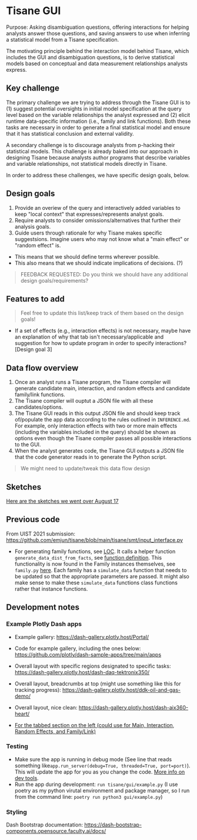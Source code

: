 # Tisane GUI
Purpose: Asking disambiguation questions, offering interactions for helping analysts answer those questions, and saving answers to use when inferring a statistical model from a Tisane specification. 

The motivating principle behind the interaction model behind Tisane, which includes the GUI and disambiguation questions, is to derive statistical models based on conceptual and data measurement relationships analysts express. 

## Key challenge 
The primary challenge we are trying to address through the Tisane GUI is to (1) suggest potential oversights in initial model specification at the query level based on the variable relationships the analyst expressed and (2) elicit runtime data-specific information (i.e., family and link functions). Both these tasks are necessary in order to generate a final statistical model and ensure that it has statistical conclusion and external validity. 

A secondary challenge is to discourage analysts from p-hacking their statistical models. This challenge is already baked into our approach in designing Tisane because analysts author programs that describe variables and variable relationships, not statistical models directly in Tisane. 

In order to address these challenges, we have specific design goals, below. 

## Design goals
1. Provide an overiew of the query and interactively added variables to keep "local context" that expresses/represents analyst goals.  
2. Require analysts to consider omissions/alternatives that further their analysis goals. 
3. Guide users through rationale for why Tisane makes specific suggestsions. Imagine users who may not know what a "main effect" or "random effect" is. 
- This means that we should define terms wherever possible.
- This also means that we should indicate implications of decisions. (?) 
> FEEDBACK REQUESTED: Do you think we should have any additional design goals/requirements? 


## Features to add
> Feel free to update this list/keep track of them based on the design goals!
- If a set of effects (e.g., interaction effects) is not necessary, maybe have an explanation of why that tab isn't necessary/applicable and suggestion for how to update program in order to specify interactions?  [Design goal 3]

## Data flow overview
1. Once an analyst runs a Tisane program, the Tisane compiler will generate candidate main, interaction, and random effects and candidate family/link functions.
2. The Tisane compiler will ouptut a JSON file with all these candidates/options. 
3. The Tisane GUI reads in this output JSON file and should keep track of/populate the app data according to the rules outlined in ``INFERENCE.md``. For example, only interaction effects with two or more main effects (including the variables included in the query) should be shown as options even though the Tisane compiler passes all possible interactions to the GUI. 
4. When the analyst generates code, the Tisane GUI outputs a JSON file that the code generator reads in to generate the Python script.
> We might need to update/tweak this data flow design

## Sketches
[Here are the sketches we went over August 17](https://drive.google.com/file/d/1IPP6tfCSAZF2ogX4PJFo-d_d1OcLbRjK/view?usp=sharing)

## Previous code
From UIST 2021 submission: https://github.com/emjun/tisane/blob/main/tisane/smt/input_interface.py
- For generating family functions, see [LOC](https://github.com/emjun/tisane/blob/ed845debe44e5f1bf22b7ecabc1989c4df89a2f1/tisane/smt/input_interface.py#L670). It calls a helper function ``generate_data_dist_from_facts``, see [function definition](https://github.com/emjun/tisane/blob/ed845debe44e5f1bf22b7ecabc1989c4df89a2f1/tisane/helpers.py#L15). This functionality is now found in the Family instances themselves, see ``family.py`` [here](tisane/family.py). Each family has a ``simulate_data`` function that needs to be updated so that the appropriate parameters are passed. It might also make sense to make these ``simulate_data`` functions class functions rather that instance functions. 

## Development notes
### Example Plotly Dash apps
- Example gallery: https://dash-gallery.plotly.host/Portal/
- Code for example gallery, including the ones below: https://github.com/plotly/dash-sample-apps/tree/main/apps 

- Overall layout with specific regions designated to specific tasks: https://dash-gallery.plotly.host/dash-daq-tektronix350/
- Overall layout, breadcrumbs at top (might use something like this for tracking progress): https://dash-gallery.plotly.host/ddk-oil-and-gas-demo/
- Overall layout, nice clean: https://dash-gallery.plotly.host/dash-aix360-heart/
- [For the tabbed section on the left (could use for Main, Interaction, Random Effects, and Family/Link)](https://dash-gallery.plotly.host/dash-alignment-chart/)

### Testing 
- Make sure the app is running in debug mode (See line that reads something like``app.run_server(debug=True, threaded=True, port=port)``). This will update the app for you as you change the code. [More info on dev tools](https://dash.plotly.com/devtools).
- Run the app during development: ``run tisane/gui/example.py`` (I use poetry as my python virutal environment and package manager, so I run from the command line: ``poetry run python3 gui/example.py``)

### Styling
Dash Bootstrap documentation: https://dash-bootstrap-components.opensource.faculty.ai/docs/





